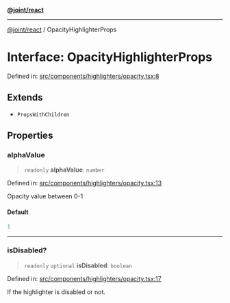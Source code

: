[**@joint/react**](../README.md)

***

[@joint/react](../README.md) / OpacityHighlighterProps

# Interface: OpacityHighlighterProps

Defined in: [src/components/highlighters/opacity.tsx:8](https://github.com/samuelgja/joint/blob/main/packages/joint-react/src/components/highlighters/opacity.tsx#L8)

## Extends

- `PropsWithChildren`

## Properties

### alphaValue

> `readonly` **alphaValue**: `number`

Defined in: [src/components/highlighters/opacity.tsx:13](https://github.com/samuelgja/joint/blob/main/packages/joint-react/src/components/highlighters/opacity.tsx#L13)

Opacity value between 0-1

#### Default

```ts
1
```

***

### isDisabled?

> `readonly` `optional` **isDisabled**: `boolean`

Defined in: [src/components/highlighters/opacity.tsx:17](https://github.com/samuelgja/joint/blob/main/packages/joint-react/src/components/highlighters/opacity.tsx#L17)

If the highlighter is disabled or not.

